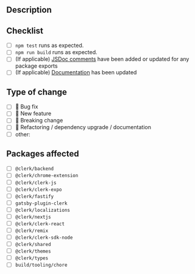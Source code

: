 ## Description

<!-- 
  Thanks for contributing to Clerk. Make sure to read the contributing guide at https://github.com/clerkinc/javascript/blob/main/docs/CONTRIBUTING.md before opening a PR!

  **Please create a feature request before starting work on any significant change.**

  Write a brief description of the changes introduced in this PR.
  Include screenshots/videos if they help convey the change.

  Also explain how one can test the change.
-->

<!-- Fixes #(issue number) -->

## Checklist

- [ ] `npm test` runs as expected.
- [ ] `npm run build` runs as expected.
- [ ] (If applicable) [JSDoc comments](https://jsdoc.app/about-getting-started.html) have been added or updated for any package exports
- [ ] (If applicable) [Documentation](https://github.com/clerkinc/clerk-docs) has been updated

## Type of change

- [ ] 🐛 Bug fix
- [ ] 🌟 New feature
- [ ] 🔨 Breaking change
- [ ] 📖 Refactoring / dependency upgrade / documentation
- [ ] other:

## Packages affected

- [ ] `@clerk/backend`
- [ ] `@clerk/chrome-extension`
- [ ] `@clerk/clerk-js`
- [ ] `@clerk/clerk-expo`
- [ ] `@clerk/fastify`
- [ ] `gatsby-plugin-clerk`
- [ ] `@clerk/localizations`
- [ ] `@clerk/nextjs`
- [ ] `@clerk/clerk-react`
- [ ] `@clerk/remix`
- [ ] `@clerk/clerk-sdk-node`
- [ ] `@clerk/shared`
- [ ] `@clerk/themes`
- [ ] `@clerk/types`
- [ ] `build/tooling/chore`

